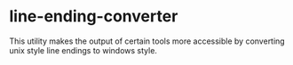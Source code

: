 # line-ending-converter
This utility makes the output of certain tools more accessible by converting unix style line endings to windows style.
